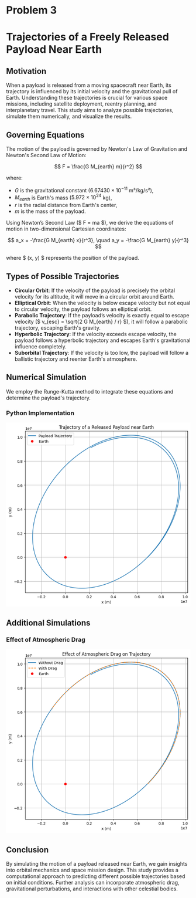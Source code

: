 # Problem 3
# Trajectories of a Freely Released Payload Near Earth

## Motivation
When a payload is released from a moving spacecraft near Earth, its trajectory is influenced by its initial velocity and the gravitational pull of Earth. Understanding these trajectories is crucial for various space missions, including satellite deployment, reentry planning, and interplanetary travel. This study aims to analyze possible trajectories, simulate them numerically, and visualize the results.

## Governing Equations
The motion of the payload is governed by Newton's Law of Gravitation and Newton's Second Law of Motion:

$$ F = \frac{G M_{earth} m}{r^2} $$

where:

- $G$ is the gravitational constant ($6.67430 \times 10^{-11}$ m³/kg/s²),
- $M_{earth}$ is Earth's mass ($5.972 \times 10^{24}$ kg),
- $r$ is the radial distance from Earth's center,
- $m$ is the mass of the payload.

Using Newton’s Second Law ($ F = ma $), we derive the equations of motion in two-dimensional Cartesian coordinates:

$$ a_x = -\frac{G M_{earth} x}{r^3}, \quad a_y = -\frac{G M_{earth} y}{r^3} $$

where $ (x, y) $ represents the position of the payload.

## Types of Possible Trajectories
- **Circular Orbit**: If the velocity of the payload is precisely the orbital velocity for its altitude, it will move in a circular orbit around Earth.
- **Elliptical Orbit**: When the velocity is below escape velocity but not equal to circular velocity, the payload follows an elliptical orbit.
- **Parabolic Trajectory**: If the payload’s velocity is exactly equal to escape velocity ($ v_{esc} = \sqrt{2 G M_{earth} / r} $), it will follow a parabolic trajectory, escaping Earth's gravity.
- **Hyperbolic Trajectory**: If the velocity exceeds escape velocity, the payload follows a hyperbolic trajectory and escapes Earth's gravitational influence completely.
- **Suborbital Trajectory**: If the velocity is too low, the payload will follow a ballistic trajectory and reenter Earth's atmosphere.

## Numerical Simulation
We employ the Runge-Kutta method to integrate these equations and determine the payload's trajectory.

### Python Implementation
![alt text](image-8.png)

## Additional Simulations

### Effect of Atmospheric Drag
![alt text](image-9.png)

## Conclusion
By simulating the motion of a payload released near Earth, we gain insights into orbital mechanics and space mission design. This study provides a computational approach to predicting different possible trajectories based on initial conditions. Further analysis can incorporate atmospheric drag, gravitational perturbations, and interactions with other celestial bodies.
```
